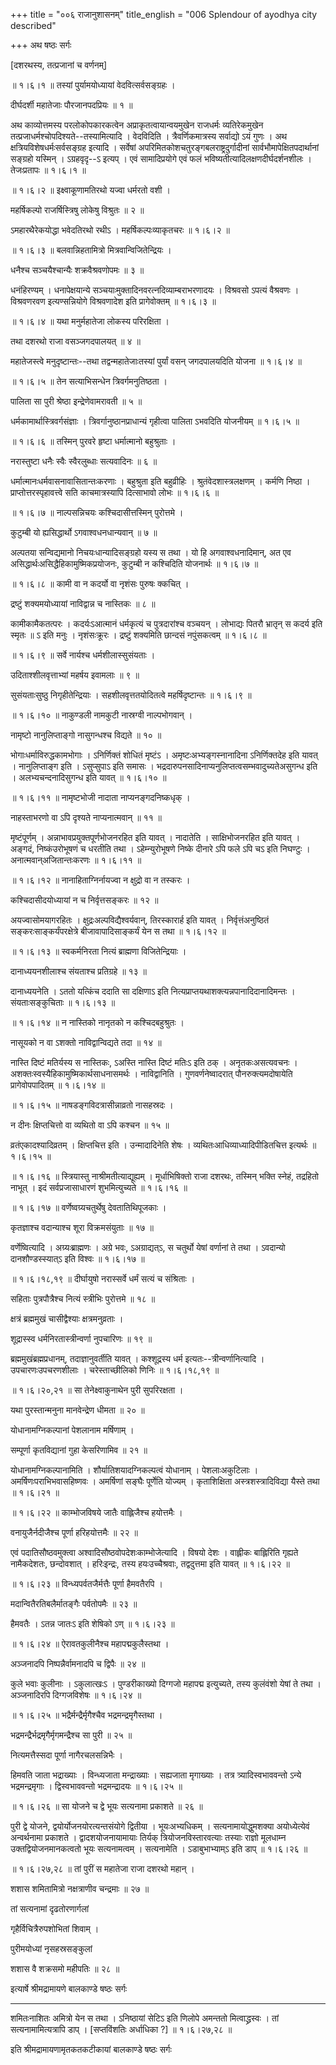 +++
title = "००६ राजानुशासनम्"
title_english = "006 Splendour of ayodhya city described"

+++
अथ षष्ठः सर्गः  

\[दशरथस्य, तत्प्रजानां च वर्णनम्\]  

 ॥ १।६।१ ॥ तस्यां पुर्यामयोध्यायां वेदवित्सर्वसङ्ग्रहः ।  

दीर्घदर्शी महातेजाः पौरजानपदप्रियः  ॥  १  ॥   

अथ काव्योत्तमस्य परलोकोपकारकत्वेन अप्राकृतत्वायान्वयमुखेन राजधर्मः व्यतिरेकमुखेन तत्प्रजाधर्मश्चोपदिश्यते--तस्यामित्यादि । वेदविदिति । त्रैवर्णिकमात्रस्य सर्वाद्यो ऽयं गुणः । अथ क्षत्रियविशेषधर्मःसर्वसङ्ग्रह इत्यादि । सर्वेषां अपरिमितकोशचतुरङ्गबलराष्ट्रदुर्गादीनां सार्वभौमापेक्षितपदार्थानां सङ्ग्रहो यस्मिन् । ऽग्रहवृदृ--ऽ इत्यप् । एवं सामादिप्रयोगे एवं फलं भविष्यतीत्यादिलक्षणदीर्घदर्शनशीलः । तेजःप्रतापः ॥ १।६।१ ॥   

 ॥ १।६।२ ॥ इक्ष्वाकूणामतिरथो यज्वा धर्मरतो वशी ।  

महर्षिकल्पो राजर्षिस्त्रिषु लोकेषु विश्रुतः  ॥  २  ॥   

ऽमहारथैरेकयोद्धा भवेदतिरथो रथीऽ । महर्षिकल्पःव्याकृतचरः ॥ १।६।२ ॥   

 ॥ १।६।३ ॥ बलवान्निहतामित्रो मित्रवान्विजितेन्द्रियः ।  

धनैश्च सञ्चयैश्चान्यैः शक्रवैश्रवणोपमः  ॥  ३  ॥   

धनंहिरण्यम् । धनापेक्षयान्ये सञ्चयाःमुक्तादिनवरत्नदिव्याम्बराभरणादयः । विश्रवसो ऽपत्यं वैश्रवणः । विश्रवणरवण इत्यण्सन्नियोगे विश्रवणादेश इति प्रागेवोक्तम् ॥ १।६।३ ॥   

 ॥ १।६।४ ॥ यथा मनुर्महातेजा लोकस्य परिरक्षिता ।  

तथा दशरथो राजा वसञ्जगदपालयत्  ॥  ४  ॥   

महातेजस्त्वे मनुदृष्टान्तः--तथा तद्वन्महातेजाःतस्यां पुर्यां वसन् जगदपालयदिति योजना ॥ १।६।४ ॥   

 ॥ १।६।५ ॥ तेन सत्याभिसन्धेन त्रिवर्गमनुतिष्ठता ।  

पालिता सा पुरी श्रेष्ठा इन्द्रेणेवामरावती  ॥  ५  ॥   

धर्मकामार्थास्त्रिवर्गसंज्ञाः । त्रिवर्गानुष्ठानप्राधान्यं गृहीत्वा पालिता ऽभवदिति योजनीयम् ॥ १।६।५ ॥   

 ॥ १।६।६ ॥ तस्मिन् पुरवरे हृष्टा धर्मात्मानो बहुश्रुताः ।  

नरास्तुष्टा धनैः स्वैः स्वैरलुब्धाः सत्यवादिनः  ॥  ६  ॥   

धर्मात्मानःधर्मवासनावासितान्तःकरणाः । बहुश्रुता इति बहुव्रीहिः । श्रुतंवेदशास्त्रलक्षणम् । कर्मणि निष्ठा । प्राप्तोत्तरस्पृहावत्त्वे सति काचमात्रस्यापि दित्साभावो लोभः ॥ १।६।६ ॥   

 ॥ १।६।७ ॥ नाल्पसन्निचयः कश्चिदासीत्तस्मिन् पुरोत्तमे ।  

कुटुम्बी यो ह्यसिद्धार्थो ऽगवाश्वधनधान्यवान्  ॥  ७  ॥   

अल्पतया सन्विद्यमानो निचयःधान्यादिसङ्ग्रहो यस्य स तथा । यो हि अगवाश्वधनादिमान्, अत एव असिद्धार्थःअसिद्धैहिकामुष्मिकप्रयोजनः, कुटुम्बी न कश्चिदिति योजनार्थः ॥ १।६।७ ॥   

 ॥ १।६।८ ॥ कामी वा न कदर्यो वा नृशंसः पुरुषः क्कचित् ।  

द्रष्टुं शक्यमयोध्यायां नाविद्वान्न च नास्तिकः  ॥  ८  ॥   

कामीकामैकतत्परः । कदर्यःऽआत्मानं धर्मकृत्यं च पुत्रदारांश्च वञ्चयन् । लोभाद्यः पितरौ भ्रातृन् स कदर्य इति स्मृतः  ॥ ऽ इति मनुः । नृशंसःक्रूरः । द्रष्टुं शक्यमिति छान्दसं नपुंसकत्वम् ॥ १।६।८ ॥   

 ॥ १।६।९ ॥ सर्वे नार्यश्च धर्मशीलास्सुसंयताः ।  

उदिताश्शीलवृत्ताभ्यां महर्षय इवामलाः  ॥  ९  ॥   

सुसंयताःसुष्ठु निगृहीतेन्द्रियाः । सहशीलवृत्ततयोदितत्वे महर्षिदृष्टान्तः ॥ १।६।९ ॥   

 ॥ १।६।१० ॥ नाकुण्डली नामकुटी नास्रग्वी नाल्पभोगवान् ।  

नामृष्टो नानुलिप्ताङ्गो नासुगन्धश्च विद्यते  ॥  १०  ॥   

भोगाःधर्माविरुद्धकामभोगाः । ऽनिर्णिक्तं शोधितं मृष्टंऽ । अमृष्टःअभ्यङ्गस्नानादिना ऽनिर्णिक्तदेह इति यावत् । नानुलिप्ताङ्ग इति । ऽसुप्सुपाऽ इति समासः । भद्रदारुपनसादिनाप्यनुलिप्तत्वसम्भवादुच्यतेअसुगन्ध इति । अलभ्यचन्दनादिसुगन्ध इति यावत् ॥ १।६।१० ॥   

 ॥ १।६।११ ॥ नामृष्टभोजी नादाता नाप्यनङ्गदनिष्कधृक् ।  

नाहस्ताभरणो वा ऽपि दृश्यते नाप्यनात्मवान्  ॥  ११  ॥   

मृष्टंपूर्णम् । अन्नाभावप्रयुक्तपूर्णभोजनरहित इति यावत् । नादातेति । साक्षिभोजनरहित इति यावत् । अङ्गदं, निष्कंउरोभूषणं च धरतीति तथा । ऽहेम्न्युरोभूषणे निष्के दीनारे ऽपि फले ऽपि चऽ इति निघण्टुः । अनात्मवान्अजितान्तःकरणः ॥ १।६।११ ॥   

 ॥ १।६।१२ ॥ नानाहिताग्निर्नायज्वा न क्षुद्रो वा न तस्करः ।  

कश्चिदासीदयोध्यायां न च निर्वृत्तसङ्करः  ॥  १२  ॥   

अयज्वासोमयागरहितः । क्षुद्रःअल्पविद्यैश्वर्यवान्, तिरस्कारार्ह इति यावत् । निर्वृत्तंअनुष्ठितं सङ्करःसाङ्कर्यंपरक्षेत्रे बीजावापादिसाङ्कर्यं येन स तथा ॥ १।६।१२ ॥   

 ॥ १।६।१३ ॥ स्वकर्मनिरता नित्यं ब्राह्मणा विजितेन्द्रियाः ।  

दानाध्ययनशीलाश्च संयताश्च प्रतिग्रहे  ॥  १३  ॥   

दानाध्ययनेति । ऽततो यत्किंच ददाति सा दक्षिणाऽ इति नित्यप्राप्तयथाशक्त्यन्नपानादिदानादिमन्तः । संयताःसङ्कुचिताः ॥ १।६।१३ ॥   

 ॥ १।६।१४ ॥ न नास्तिको नानृतको न कश्चिदबहुश्रुतः ।  

नासूयको न वा ऽशक्तो नाविद्वान्विद्यते तदा  ॥  १४  ॥   

नास्ति दिष्टं मतिर्यस्य स नास्तिकः, ऽअस्ति नास्ति दिष्टं मतिःऽ इति ठक् । अनृतकःअसत्यवचनः । अशक्तःस्वस्यैहिकामुष्मिकार्थसाधनासमर्थः । नाविद्वानिति । गुणवर्णनेष्वादरात् पौनरुक्त्यमदोषायेति प्रागेवोपपादितम् ॥ १।६।१४ ॥   

 ॥ १।६।१५ ॥ नाषडङ्गविदत्रासीन्नाव्रतो नासहस्रदः ।  

न दीनः क्षिप्तचित्तो वा व्यथितो वा ऽपि कश्चन  ॥  १५  ॥   

व्रतंएकादश्यादिव्रतम् । क्षिप्तचित्त इति । उन्मादादिनेति शेषः । व्यथितःआधिव्याध्यादिपीडितचित्त इत्यर्थः ॥ १।६।१५ ॥   

 ॥ १।६।१६ ॥ स्त्रियास्तु नाश्रीमतीत्याद्यूह्यम् । मूर्धाभिषिक्तो राजा दशरथः, तस्मिन् भक्ति स्नेहं, तद्रहितो नाभूत् । इदं सर्वप्रजासाधारणं शुभमित्युच्यते ॥ १।६।१६ ॥   

 ॥ १।६।१७ ॥ वर्णेष्वग्र्यचतुर्थेषु देवतातिथिपूजकाः ।  

कृतज्ञाश्च वदान्याश्च शूरा विक्रमसंयुताः  ॥  १७  ॥   

वर्णेष्वित्यादि । अग्र्यःब्राह्मणः । अग्रे भवः, ऽअग्राद्यत्ऽ, स चतुर्थो येषां वर्णानां ते तथा । ऽवदान्यो दानशौण्डस्स्यात्ऽ इति विश्वः ॥ १।६।१७ ॥   

 ॥ १।६।१८,१९ ॥ दीर्घायुषो नरास्सर्वे धर्मं सत्यं च संश्रिताः ।  

सहिताः पुत्रपौत्रैश्च नित्यं स्त्रीभिः पुरोत्तमे  ॥  १८  ॥   

क्षत्रं ब्रह्ममुखं चासीद्वैश्याः क्षत्रमनुव्रताः ।  

शूद्रास्स्व धर्मनिरतास्त्रीन्वर्णा नुपचारिणः  ॥  १९  ॥   

ब्रह्ममुखंब्रह्मप्रधानम्, तदाज्ञानुवर्तीति यावत् । कश्शूद्रस्य धर्म इत्यतः--त्रीन्वर्णानित्यादि । उपचारणःउपचरणशीलाः । चरेस्ताच्छीलिको णिनिः ॥ १।६।१८,१९ ॥   

 ॥ १।६।२०,२१ ॥ सा तेनेक्ष्वाकुनाथेन पुरी सुपरिरक्षता ।  

यथा पुरस्तान्मनुना मानवेन्द्रेण धीमता  ॥  २०  ॥   

योधानामग्निकल्पानां पेशलानाम मर्षिणाम् ।  

सम्पूर्णा कृतविद्यानां गुहा केसरिणामिव  ॥  २१  ॥   

योधानामग्निकल्पानामिति । शौर्यातिशयादग्निकल्पत्वं योधानाम् । पेशलाःअकुटिलाः । अमर्षिणःपराभिभवासहिष्णवः । अमर्षिणां सङ्घैः पूर्णेति योज्यम् । कृताशिक्षिता अस्त्रशस्त्रादिविद्या यैस्ते तथा ॥ १।६।२१ ॥   

 ॥ १।६।२२ ॥ काम्भोजविषये जातैः वाह्लिजैश्च हयोत्तमैः ।  

वनायुजैर्नदीजैश्च पूर्णा हरिहयोत्तमैः  ॥  २२  ॥   

एवं पदातिसौष्ठवमुक्त्वा अश्वादिसौष्ठवोपदेशःकाम्भोजेत्यादि । विषयो देशः । वाह्लीकः बाह्लिरिति गृह्यते नामैकदेशतः, छन्दोवशात् । हरिःइन्द्रः, तस्य हयःउच्चैश्रवाः, तद्वदुत्तमा इति यावत् ॥ १।६।२२ ॥   

 ॥ १।६।२३ ॥ विन्ध्यपर्वतजैर्मत्तैः पूर्णा हैमवतैरपि ।  

मदान्वितैरतिबलैर्मातङ्गैः पर्वतोपमैः  ॥  २३  ॥   

हैमवतैः । ऽतन्न जातःऽ इति शेषिको ऽण् ॥ १।६।२३ ॥   

 ॥ १।६।२४ ॥ ऐरावतकुलीनैश्च महापद्मकुलैस्तथा ।  

अञ्जनादपि निष्पन्नैर्वामनादपि च द्विपैः  ॥  २४  ॥   

कुले भवाः कुलीनाः । ऽकुलात्खःऽ । पुण्डरीकाख्यो दिग्गजो महापद्म इत्युच्यते, तस्य कुलंवंशो येषां ते तथा । अञ्जनादिरपि दिग्गजविशेषः ॥ १।६।२४ ॥   

 ॥ १।६।२५ ॥ भद्रैर्मन्द्रैर्मृगैश्चैव भद्रमन्द्रमृगैस्तथा ।  

भद्रमन्द्रैर्भद्रमृगैर्मृगमन्द्रैश्च सा पुरी  ॥  २५  ॥   

नित्यमत्तैस्सदा पूर्णा नागैरचलसन्निभैः ।  

हिमवति जाता भद्राख्याः । विन्ध्यजाता मन्द्राख्याः । सह्यजाता मृगाख्याः । तत्र त्र्यादिस्वभाववन्तो ऽन्ये भद्रमन्द्रमृगाः । द्विस्वभाववन्तो भद्रमन्द्रादयः ॥ १।६।२५ ॥   

 ॥ १।६।२६ ॥ सा योजने च द्वे भूयः सत्यनामा प्रकाशते  ॥  २६  ॥   

पुरी द्वे योजने, द्वयोर्योजनयोरत्यन्तसंयोगे द्वितीया । भूयःअभ्यधिकम् । सत्यनामायोद्धुमशक्या अयोध्येत्येवं अन्वर्थनामा प्रकाशते । द्वादशयोजनायामायाः तिर्यक् त्रियोजनविस्तारवत्याः तस्याः राज्ञो मूलधाम्न उक्तद्वियोजनमानकत्वतो भूयः सत्यनामत्वम् । सत्यनामेति । ऽडाबुभाभ्याम्ऽ इति डाप् ॥ १।६।२६ ॥   

 ॥ १।६।२७,२८ ॥ तां पुरीं स महातेजा राजा दशरथो महान् ।  

शशास शमितामित्रो नक्षत्राणीव चन्द्रमाः  ॥  २७  ॥   

तां सत्यनामां दृढतोरणार्गलां  

गृहैर्विचित्रैरुपशोभितां शिवाम् ।  

पुरीमयोध्यां नृसहस्रसङ्कुलां  

शशास वै शक्रसमो महीपतिः  ॥  २८  ॥   

इत्यार्षे श्रीमद्रामायणे बालकाण्डे षष्ठः सर्गः  

----  

शमितःनाशितः अमित्रो येन स तथा । ऽनिष्ठायां सेटिऽ इति णिलोपे अमन्ततो मित्वाद्ध्रस्वः । तां सत्यनामामित्यत्रापि डाप् । \[सप्तविंशतिः अर्धाधिका ?\] ॥ १।६।२७,२८ ॥   

इति श्रीमद्रामायणामृतकतकटीकायां बालकाण्डे षष्ठः सर्गः  

  

